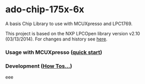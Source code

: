 ado-chip-175x-6x
================

A basis Chip Library to use with MCUXpresso and LPC1769.

This project is based on the NXP LPCOpen library version v2.10 (03/13/2014). For
changes and history see [here](doc/develop/changes.md).

### Usage with MCUXpresso ([quick start](doc/usage/quickstart.md))

### Development ([How Tos...](doc/develop/howto.md))

eee
